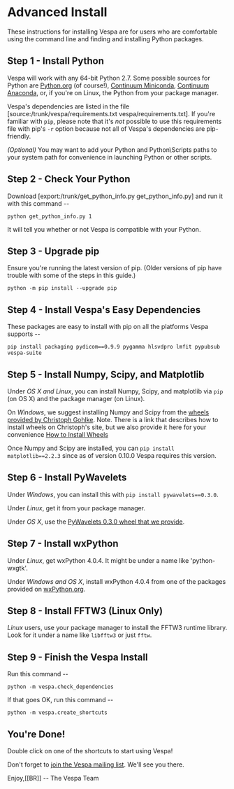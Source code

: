 # Advanced Install
These instructions for installing Vespa are for users who are
comfortable using the command line and finding and installing
Python packages.

## Step 1 - Install Python
Vespa will work with any 64-bit Python 2.7. Some possible sources for
Python are [Python.org](https://www.python.org) (of course!),
[Continuum Miniconda](http://conda.pydata.org/miniconda.html),
[Continuum Anaconda](https://www.continuum.io/downloads),
or, if you're on Linux, the Python from your package manager.

Vespa's dependencies are listed in the file
[source:/trunk/vespa/requirements.txt vespa/requirements.txt]. If you're
familiar with `pip`, please note that it's *not* possible to use this
requirements file with pip's `-r` option because not all of Vespa's
dependencies are pip-friendly.

*(Optional)* You may want to add your Python and Python\Scripts paths to your system path for convenience in launching Python or other scripts.

## Step 2 - Check Your Python
Download [export:/trunk/get_python_info.py get_python_info.py] and
run it with this command --
```
python get_python_info.py 1
```

It will tell you whether or not Vespa is compatible with your Python.

## Step 3 - Upgrade pip
Ensure you're running the latest version of pip. (Older versions of pip
have trouble with some of the steps in this guide.)

```
python -m pip install --upgrade pip
```

## Step 4 - Install Vespa's Easy Dependencies
These packages are easy to install with pip on all the platforms
Vespa supports --
```
pip install packaging pydicom==0.9.9 pygamma hlsvdpro lmfit pypubsub vespa-suite
```

## Step 5 - Install Numpy, Scipy, and Matplotlib
Under *OS X and Linux*, you can install Numpy, Scipy, and matplotlib via `pip` (on OS X) and the
package manager (on Linux).

On *Windows*, we suggest installing Numpy and Scipy from the
[wheels provided by Christoph Gohlke](http://www.lfd.uci.edu/~gohlke/pythonlibs/). Note. There is a link that describes how to install wheels on Christoph's site, but we also provide it here for your convenience [How to Install Wheels](https://pip.pypa.io/en/latest/user_guide/#installing-from-wheels)

Once Numpy and Scipy are installed, you can `pip install matplotlib==2.2.3` since as of version 0.10.0  Vespa requires this version.

## Step 6 - Install PyWavelets
Under *Windows*, you can install this with `pip install pywavelets==0.3.0`.

Under *Linux*, get it from your package manager.

Under *OS X*, use the
[PyWavelets 0.3.0 wheel that we provide](https://scion.duhs.duke.edu/vespa/analysis/wiki/PyWaveletsOsx).

## Step 7 - Install wxPython
Under *Linux*, get wxPython 4.0.4. It might be under a name like 'python-wxgtk'.

Under *Windows and OS X*, install wxPython 4.0.4 from one of the packages
provided on [wxPython.org](http://wxPython.org).

## Step 8 - Install FFTW3 (Linux Only)
*Linux* users, use your package manager to install the FFTW3 runtime
library. Look for it under a name like `libfftw3` or just `fftw`.


## Step 9 - Finish the Vespa Install
Run this command --
```
python -m vespa.check_dependencies
```

If that goes OK, run this command --
```
python -m vespa.create_shortcuts
```

## You're Done!
Double click on one of the shortcuts to start using Vespa!

Don't forget to
[join the Vespa mailing list](http://groups.yahoo.com/neo/groups/vespa-mrs/info).
We'll see you there.


Enjoy,[[BR]]
-- The Vespa Team